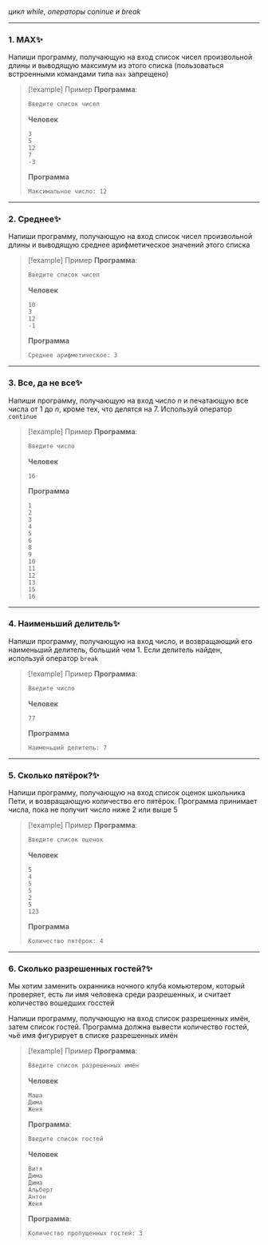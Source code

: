 
*цикл while, операторы coninue и break*

- - -
### 1. MAX✨

Напиши программу, получающую на вход список чисел произвольной длины и выводящую максимум из этого списка (пользоваться встроенными командами типа `max` запрещено)

>[!example] Пример
>**Программа**:
>```bash
>Введите список чисел
>```
>**Человек**
>```
>3
>5
>12
>7
>-3
>
>```
>**Программа**
>```
>Максимальное число: 12
>```

- - -
### 2.  Cреднее✨

Напиши программу, получающую на вход список чисел произвольной длины и выводящую среднее арифметическое значений этого списка

>[!example] Пример
>**Программа**:
>```bash
>Введите список чисел
>```
>**Человек**
>```
>10
>3
>12
>-1
>```
>**Программа**
>```
>Среднее арифметическое: 3
>```

- - -

### 3.  Все, да не все✨

Напиши программу, получающую на вход число $n$ и печатающую все числа от $1$ до $n$, кроме тех, что делятся на 7. Используй оператор `continue`

>[!example] Пример
>**Программа**:
>```bash
>Введите число
>```
>**Человек**
>```
>16
>```
>**Программа**
>```
>1
>2
>3
>4
>5
>6
>8
>9
>10
>11
>12
>13
>15
>16
>```

- - -

### 4. Наименьший делитель✨

Напиши программу, получающую на вход число, и возвращающий его наименьший делитель, больший чем 1. Если делитель найден, используй оператор `break`

>[!example] Пример
>**Программа**:
>```bash
>Введите число
>```
>**Человек**
>```
>77
>```
>**Программа**
>```
>Наименьший делитель: 7
>```

- - -
### 5.  Сколько пятёрок?✨

Напиши программу, получающую на вход список оценок школьника Пети, и возвращающую количество его пятёрок. Программа принимает числа, пока не получит число ниже 2 или выше 5

>[!example] Пример
>**Программа**:
>```bash
>Введите список оценок
>```
>**Человек**
>```
>5
>4
>5
>5
>2
>5
>123
>```
>**Программа**
>```
>Количество пятёрок: 4
>```

- - -


### 6.  Сколько разрешенных гостей?✨

Мы хотим заменить охранника ночного клуба комьютером, который проверяет, есть ли имя человека среди разрешенных, и считает количество вошедших госстей

Напиши программу, получающую на вход список разрешенных имён, затем список гостей. Программа должна вывести количество гостей, чьё имя фигурирует в списке разрешенных имён

>[!example] Пример
>**Программа**:
>```bash
>Введите список разрешенных имён
>```
>**Человек**
>```
>Маша
>Дима
>Женя
>```
>**Программа**:
>```bash
>Введите список гостей
>```
>**Человек**
>```
>Витя
>Дима
>Дима
>Альберт
>Антон
>Женя
>```
>**Программа**:
>```bash
>Количество пропущенных гостей: 3
>```

